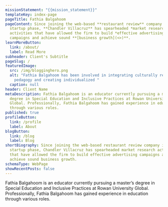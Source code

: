 ```yaml
---
missionStatement: "{{mission_statement}}"
templateKey: index-page
pageTitle: Fathia Balgahoom
pageContent: Since joining the web-based **restaurant review** company in its
  startup phase, **Chandler Villacruz** has spearheaded *market research*
  activities that have allowed the firm to build *effective advertising*
  campaigns and achieve sound **[business growth](<>)**.
learnMoreButton:
  link: /about/
  label: Read More
subheader: Client's Subtitle
pageSlug: /
featuredImage:
  src: /img/blogginghero.png
  alt: "Fathia Balgahoom has been involved in integrating culturally relevant
    pedagogy and creating individualized "
  caption: null
header: Client Name
metaDescription: Fathia Balgahoom is an educator currently pursuing a master’s
  degree in Special Education and Inclusive Practices at Rowan University
  Global. Professionally, Fathia Balgahoom has gained experience in education
  through various roles.
published: true
profileButton:
  link: /profile
  label: About
blogButton:
  link: /blog
  label: Blog
shortBiography: Since joining the web-based restaurant review company in its
  startup phase, Chandler Villacruz has spearheaded market research activities
  that have allowed the firm to build effective advertising campaigns and
  achieve sound business growth.
schemaType: WebPage
showRecentPosts: false
---
```

Fathia Balgahoom is an educator currently pursuing a master’s degree in Special Education and Inclusive Practices at Rowan University Global. Professionally, Fathia Balgahoom has gained experience in education through various roles.